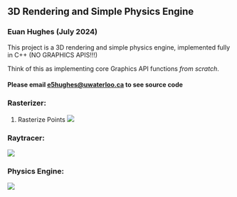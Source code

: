 ## 3D Rendering and Simple Physics Engine
### Euan Hughes (July 2024)

This project is a 3D rendering and simple physics engine, implemented fully in C++ (NO GRAPHICS APIS!!!)

Think of this as implementing core Graphics API functions *from scratch*.

#### Please email e5hughes@uwaterloo.ca to see source code

### Rasterizer:

1. Rasterize Points
![](./screenshotTask2.png)

### Raytracer:

![](./screenshot3.png)

### Physics Engine:

![](./screenshot3.png)
